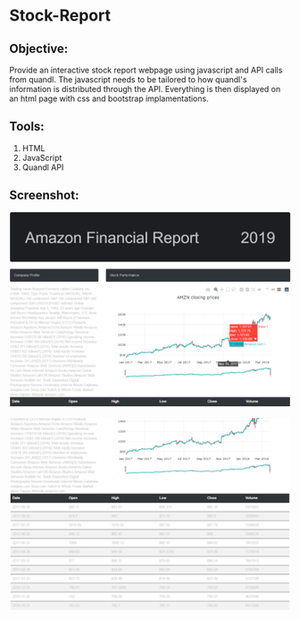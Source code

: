 # Stock-Report

## **Objective:**
Provide an interactive stock report webpage using javascript and API calls from quandl. The javascript needs to be tailored to how quandl's information is distributed through the API. Everything is then displayed on an html page with css and bootstrap implamentations.

## **Tools:**
1.	HTML
2.	JavaScript
3. 	Quandl API

## **Screenshot:**
![example1](images/stockreport1.png)

![example2](images/stockreport2.png)